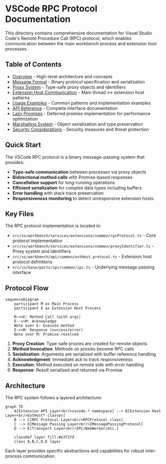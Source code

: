 # VSCode RPC Protocol Documentation

This directory contains comprehensive documentation for Visual Studio Code's Remote Procedure Call (RPC) protocol, which enables communication between the main workbench process and extension host processes.

## Table of Contents

- [Overview](overview.md) - High-level architecture and concepts
- [Message Format](message-format.md) - Binary protocol specification and serialization
- [Proxy System](proxy-system.md) - Type-safe proxy objects and identifiers
- [Extension Host Communication](extension-host-communication.md) - Main thread ↔ extension host patterns
- [Usage Examples](usage-examples.md) - Common patterns and implementation examples
- [API Reference](api-reference.md) - Complete interface documentation
- [Lazy Promises](lazy-promises.md) - Deferred promise implementation for performance optimization
- [Marshalling System](marshalling-system.md) - Object serialization and type preservation
- [Security Considerations](security-considerations.md) - Security measures and threat protection

## Quick Start

The VSCode RPC protocol is a binary message-passing system that provides:

- **Type-safe communication** between processes via proxy objects
- **Bidirectional method calls** with Promise-based responses
- **Cancellation support** for long-running operations
- **Efficient serialization** for complex data types including buffers
- **Error handling** with stack trace preservation
- **Responsiveness monitoring** to detect unresponsive extension hosts

## Key Files

The RPC protocol implementation is located in:

- `src/vs/workbench/services/extensions/common/rpcProtocol.ts` - Core protocol implementation
- `src/vs/workbench/services/extensions/common/proxyIdentifier.ts` - Proxy system and identifiers
- `src/vs/workbench/api/common/extHost.protocol.ts` - Extension host protocol definitions
- `src/vs/base/parts/ipc/common/ipc.ts` - Underlying message passing interface

## Protocol Flow

```mermaid
sequenceDiagram
    participant M as Main Process
    participant E as Extension Host Process
    
    M->>E: Method Call (with args)
    E-->>M: Acknowledge
    Note over E: Execute method
    E->>M: Response (success/error)
    Note over M: Promise resolved
```

1. **Proxy Creation**: Type-safe proxies are created for remote objects
2. **Method Invocation**: Methods on proxies become RPC calls
3. **Serialization**: Arguments are serialized with buffer reference handling
4. **Acknowledgment**: Immediate ack to track responsiveness
5. **Execution**: Method executed on remote side with error handling
6. **Response**: Result serialized and returned via Promise

## Architecture

The RPC system follows a layered architecture:

```mermaid
graph TD
    A[Extension API Layer<br/>vscode.* namespace] --> B[Extension Host Layer<br/>ExtHost* classes]
    B --> C[RPC Protocol Layer<br/>RPCProtocol class]
    C --> D[Message Passing Layer<br/>IMessagePassingProtocol]
    D --> E[Transport Layer<br/>IPC/WebWorker/etc.]
    
    classDef layer fill:#e3f2fd
    class A,B,C,D,E layer
```

Each layer provides specific abstractions and capabilities for robust inter-process communication.